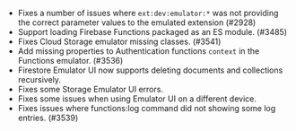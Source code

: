 - Fixes a number of issues where `ext:dev:emulator:*` was not providing the correct parameter values to the emulated extension (#2928)
- Support loading Firebase Functions packaged as an ES module. (#3485)
- Fixes Cloud Storage emulator missing classes. (#3541)
- Add missing properties to Authentication functions `context` in the Functions emulator. (#3536)
- Firestore Emulator UI now supports deleting documents and collections recursively.
- Fixes some Storage Emulator UI errors.
- Fixes some issues when using Emulator UI on a different device.
- Fixes issues where functions:log command did not showing some log entries. (#3539)
